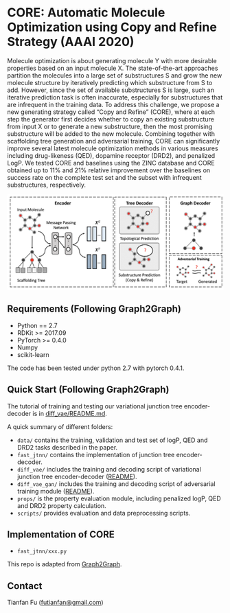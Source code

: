 # CORE: Automatic Molecule Optimization using Copy and Refine Strategy (AAAI 2020)

Molecule optimization is about generating molecule Y with more desirable properties based on an input molecule X. The state-of-the-art approaches partition the molecules into a large set of substructures S and grow the new molecule structure by iteratively predicting which substructure from S to add. However, since the set of available substructures S is large, such an
iterative prediction task is often inaccurate, especially for substructures that are infrequent in the training data. To address this challenge, we propose a new generating strategy called
“Copy and Refine” (CORE), where at each step the generator first decides whether to copy an existing substructure from input X or to generate a new substructure, then the most promising substructure will be added to the new molecule. Combining together with scaffolding tree generation and adversarial training, CORE can significantly improve several latest molecule optimization methods in various measures including drug-likeness (QED), dopamine receptor (DRD2), and penalized LogP.
We tested CORE and baselines using the ZINC database and CORE obtained up to 11% and 21% relative improvement over the baselines on success rate on the complete test set and
the subset with infrequent substructures, respectively.


<p align="center"><img src="pipeline.png" alt="logo" width="860px" /></p>



## Requirements (Following Graph2Graph)
* Python == 2.7
* RDKit >= 2017.09
* PyTorch >= 0.4.0
* Numpy
* scikit-learn

The code has been tested under python 2.7 with pytorch 0.4.1. 

## Quick Start (Following Graph2Graph)
The tutorial of training and testing our variational junction tree encoder-decoder is in [diff_vae/README.md](./diff_vae).

A quick summary of different folders:
* `data/` contains the training, validation and test set of logP, QED and DRD2 tasks described in the paper.
* `fast_jtnn/` contains the implementation of junction tree encoder-decoder.
* `diff_vae/` includes the training and decoding script of variational junction tree encoder-decoder ([README](./diff_vae)).
* `diff_vae_gan/` includes the training and decoding script of adversarial training module ([README](./diff_vae_gan)).
* `props/` is the property evaluation module, including penalized logP, QED and DRD2 property calculation.
* `scripts/` provides evaluation and data preprocessing scripts.


## Implementation of CORE

* `fast_jtnn/xxx.py` 

This repo is adapted from [Graph2Graph](https://github.com/wengong-jin/iclr19-graph2graph). 


## Contact
Tianfan Fu (futianfan@gmail.com)

